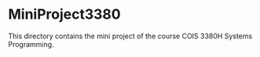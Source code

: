 # MiniProject3380
This directory contains the mini project of the course COIS 3380H Systems Programming.
